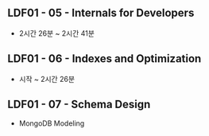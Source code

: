 ## LDF01 - 05 - Internals for Developers
- 2시간 26분 ~ 2시간 41분
## LDF01 - 06 - Indexes and Optimization
- 시작 ~ 2시간 26분
## LDF01 - 07 - Schema Design
- MongoDB Modeling
